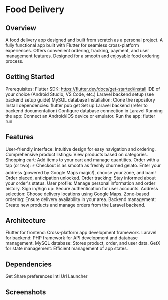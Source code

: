 # Food Delivery
## Overview
A food delivery app designed and built from scratch as a personal project.
A fully functional app built with Flutter for seamless cross-platform experiences.
Offers convenient ordering, tracking, payment, and user management features.
Designed for a smooth and enjoyable food ordering process.
## Getting Started
Prerequisites:
Flutter SDK: https://flutter.dev/docs/get-started/install
IDE of your choice (Android Studio, VS Code, etc.)
Laravel backend setup (see backend setup guide)
MySQL database
Installation:
Clone the repository
Install dependencies: flutter pub get
Set up Laravel backend (refer to backend documentation)
Configure database connection in Laravel
Running the app:
Connect an Android/iOS device or emulator.
Run the app: flutter run
## Features
User-friendly interface: Intuitive design for easy navigation and ordering.
Comprehensive product listings: View products based on categories.
Shopping cart: Add items to your cart and manage quantities.
Order with a tap (or two): ⚡️ Checkout is as smooth as freshly churned gelato. Enter your address (powered by Google Maps magic!), choose your zone, and bam! Order placed, anticipation unlocked.
Order tracking: Stay informed about your order's status.
User profile: Manage personal information and order history.
Sign in/Sign up: Secure authentication for user accounts.
Address selection: Choose delivery locations using Google Maps.
Zone-based ordering: Ensure delivery availability in your area.
Backend management: Create new products and manage orders from the Laravel backend.
## Architecture
Flutter for frontend: Cross-platform app development framework.
Laravel for backend: PHP framework for API development and database management.
MySQL database: Stores product, order, and user data.
GetX for state management: Efficient management of app states.
## Dependencies
Get
Share preferences
Intl
Url Launcher
## Screenshots


